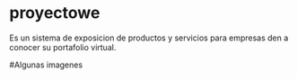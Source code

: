 # proyectowe
Es un sistema de exposicion de productos y servicios para empresas den a conocer su portafolio virtual.

#Algunas imagenes
